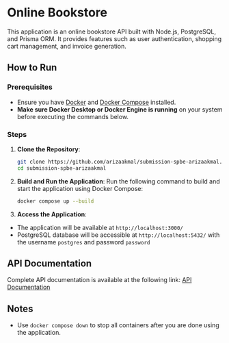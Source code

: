 # Online Bookstore

This application is an online bookstore API built with Node.js, PostgreSQL, and Prisma ORM. It provides features such as user authentication, shopping cart management, and invoice generation.

## How to Run

### Prerequisites

- Ensure you have [Docker](https://www.docker.com/) and [Docker Compose](https://docs.docker.com/compose/) installed.
- **Make sure Docker Desktop or Docker Engine is running** on your system before executing the commands below.

### Steps

1. **Clone the Repository**:

   ```bash
   git clone https://github.com/arizaakmal/submission-spbe-arizaakmal.git
   cd submission-spbe-arizaakmal
   ```

2. **Build and Run the Application**: Run the following command to build and start the application using Docker Compose:

   ```bash
   docker compose up --build
   ```

3. **Access the Application**:

- The application will be available at `http://localhost:3000/`
- PostgreSQL database will be accessible at `http://localhost:5432/` with the username `postgres` and password `password`

## API Documentation

Complete API documentation is available at the following link: <a href="https://documenter.getpostman.com/view/29771405/2sB2jAb7zF" target="_blank">API Documentation</a>

## Notes

- Use `docker compose down` to stop all containers after you are done using the application.
